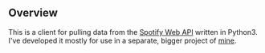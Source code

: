 ## Overview
This is a client for pulling data from the [Spotify Web API](https://developer.spotify.com/documentation/web-api/) written in Python3. I've developed it mostly for use in a separate, bigger project of [mine](https://github.com/okjuan/muze).
